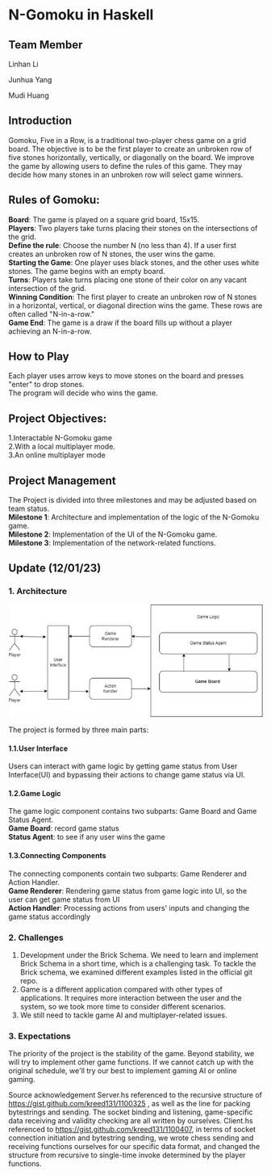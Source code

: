# N-Gomoku in Haskell

## Team Member
Linhan Li

Junhua Yang

Mudi Huang
## Introduction
Gomoku, Five in a Row, is a traditional two-player chess game on a grid board. The objective is to be the first player to create an unbroken row of five stones horizontally, vertically, or diagonally on the board. We improve the game by allowing users to define the rules of this game. They may decide how many stones in an unbroken row will select game winners. 

## Rules of Gomoku:
**Board**: The game is played on a square grid board, 15x15.<br>
**Players**: Two players take turns placing their stones on the intersections of the grid.<br>
**Define the rule**: Choose the number N (no less than 4). If a user first creates an unbroken row of N stones, the user wins the game.<br>
**Starting the Game**: One player uses black stones, and the other uses white stones. The game begins with an empty board.<br>
**Turns**: Players take turns placing one stone of their color on any vacant intersection of the grid.<br>
**Winning Condition**: The first player to create an unbroken row of N stones in a horizontal, vertical, or diagonal direction wins the game. These rows are often called "N-in-a-row."<br>
**Game End**: The game is a draw if the board fills up without a player achieving an N-in-a-row.<br>

## How to Play
Each player uses arrow keys to move stones on the board and presses "enter" to drop stones.<br>
The program will decide who wins the game.<br>

## Project Objectives:
1.Interactable N-Gomoku game<br>
2.With a local multiplayer mode.<br>
3.An online multiplayer mode<br>

## Project Management
The Project is divided into three milestones and may be adjusted based on team status.<br>
	**Milestone 1**:  Architecture and implementation of the logic of the N-Gomoku game.<br>
	**Milestone 2**:  Implementation of the UI of the N-Gomoku game.<br>
	**Milestone 3**:  Implementation of the network-related functions.<br>

## Update (12/01/23)
### 1. Architecture
![ga2](./docs/game_architecture_solid.png)

The project is formed by three main parts:<br>
#### 1.1.User Interface
Users can interact with game logic by getting game status from User Interface(UI) and bypassing their actions to change game status via UI.<br>
#### 1.2.Game Logic
The game logic component contains two subparts: Game Board and Game Status Agent. <br>
**Game Board**: record game status <br>
**Status Agent**: to see if any user wins the game <br>
#### 1.3.Connecting Components
The connecting components contain two subparts: Game Renderer and Action Handler. <br>
**Game Renderer**: Rendering game status from game logic into UI, so the user can get game status from UI <br>
**Action Handler**: Processing actions from users' inputs and changing the game status accordingly <br>

### 2. Challenges
1. Development under the Brick Schema. We need to learn and implement Brick Schema in a short time, which is a challenging task. To tackle the Brick schema, we examined different examples listed in the official git repo.<br>
2. Game is a different application compared with other types of applications. It requires more interaction between the user and the system, so we took more time to consider different scenarios. <br>
3. We still need to tackle game AI and multiplayer-related issues.<br>

### 3. Expectations
The priority of the project is the stability of the game. Beyond stability, we will try to implement other game functions. If we cannot catch up with the original schedule, we'll try our best to implement gaming AI or online gaming.

Source acknowledgement 
Server.hs referenced to the recursive structure of https://gist.github.com/kreed131/1100325 , as well as the line for packing bytestrings and sending. The socket binding and listening, game-specific data receiving and validity checking are all written by ourselves.
Client.hs referenced to https://gist.github.com/kreed131/1100407, in terms of socket connection initiation and bytestring sending, we wrote chess sending and receiving functions ourselves for our specific data format, and changed the structure from recursive to single-time invoke determined by the player functions.
   
